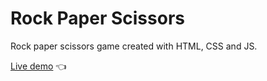 # Rock Paper Scissors

Rock paper scissors game created with HTML, CSS and JS.

[Live demo](https://joel-vs.github.io/rock-paper-scissors/) 👈 